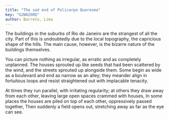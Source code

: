 ```yaml
---
title: "The sad end of Policarpo Quaresma"
key: "G2WAI6RQ"
author: Barreto, Lima
---
```

<div data-schema-version="9"><p>The buildings in the suburbs of Rio de Janeiro are the strangest of all the city. Part of this is undoubtedly due to the local topography, the capricious shape of the hills. The main cause, however, is the bizarre nature of the buildings themselves.</p> <p>You can picture nothing as irregular, as erratic and as completely unplanned. The houses sprouted up like seeds that had been scattered by the wind, and the streets sprouted up alongside them. Some begin as wide as a boulevard and end as narrow as an alley; they meander align in fortuitous loops and resist straightened out with implacable tenacity.</p> <p>At times they run parallel, with irritating regularity; at others they draw away from each other, leaving large open spaces crammed with houses, In some places the houses are piled on top of each other, oppressively passed together, Then suddenly a field opens out, stretching away as far as the eye can see.</p> </div>